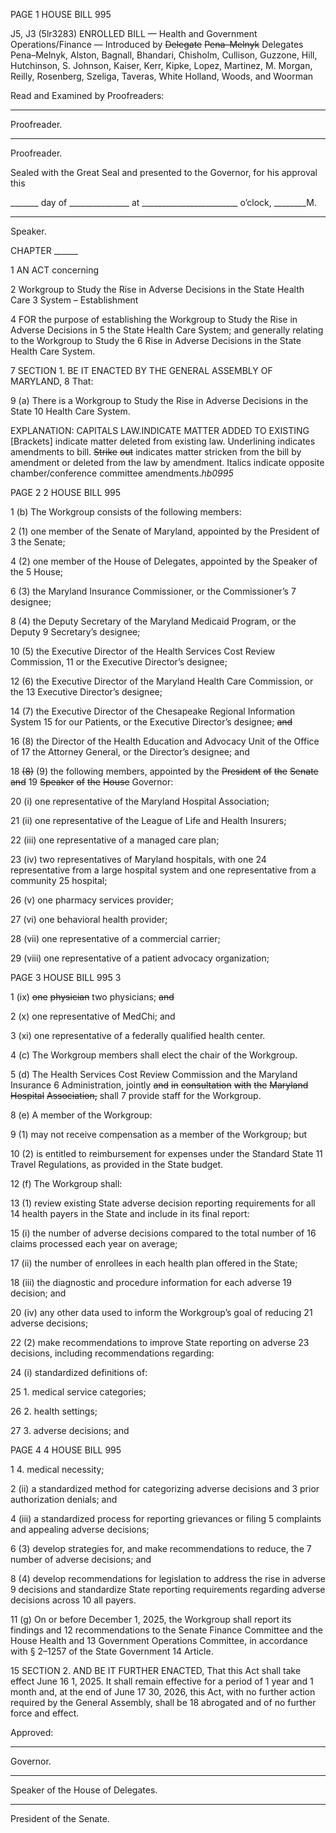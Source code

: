 PAGE 1
HOUSE BILL 995

J5, J3 (5lr3283)
ENROLLED BILL
— Health and Government Operations/Finance —
Introduced by ~~Delegate~~ ~~Pena–Melnyk~~ Delegates Pena–Melnyk, Alston, Bagnall,
Bhandari, Chisholm, Cullison, Guzzone, Hill, Hutchinson, S. Johnson,
Kaiser, Kerr, Kipke, Lopez, Martinez, M. Morgan, Reilly, Rosenberg,
Szeliga, Taveras, White Holland, Woods, and Woorman

Read and Examined by Proofreaders:

_______________________________________________
Proofreader.
_______________________________________________
Proofreader.

Sealed with the Great Seal and presented to the Governor, for his approval this

_______ day of _______________ at ________________________ o’clock, ________M.

______________________________________________
Speaker.

CHAPTER ______

1 AN ACT concerning

2 Workgroup to Study the Rise in Adverse Decisions in the State Health Care
3 System – Establishment

4 FOR the purpose of establishing the Workgroup to Study the Rise in Adverse Decisions in
5 the State Health Care System; and generally relating to the Workgroup to Study the
6 Rise in Adverse Decisions in the State Health Care System.

7 SECTION 1. BE IT ENACTED BY THE GENERAL ASSEMBLY OF MARYLAND,
8 That:

9 (a) There is a Workgroup to Study the Rise in Adverse Decisions in the State
10 Health Care System.

EXPLANATION: CAPITALS LAW.INDICATE MATTER ADDED TO EXISTING
[Brackets] indicate matter deleted from existing law.
Underlining indicates amendments to bill.
~~Strike~~ ~~out~~ indicates matter stricken from the bill by amendment or deleted from the law by
amendment.
Italics indicate opposite chamber/conference committee amendments.*hb0995*

PAGE 2
2 HOUSE BILL 995

1 (b) The Workgroup consists of the following members:

2 (1) one member of the Senate of Maryland, appointed by the President of
3 the Senate;

4 (2) one member of the House of Delegates, appointed by the Speaker of the
5 House;

6 (3) the Maryland Insurance Commissioner, or the Commissioner’s
7 designee;

8 (4) the Deputy Secretary of the Maryland Medicaid Program, or the Deputy
9 Secretary’s designee;

10 (5) the Executive Director of the Health Services Cost Review Commission,
11 or the Executive Director’s designee;

12 (6) the Executive Director of the Maryland Health Care Commission, or the
13 Executive Director’s designee;

14 (7) the Executive Director of the Chesapeake Regional Information System
15 for our Patients, or the Executive Director’s designee; ~~and~~

16 (8) the Director of the Health Education and Advocacy Unit of the Office of
17 the Attorney General, or the Director’s designee; and

18 ~~(8)~~ (9) the following members, appointed by the ~~President~~ ~~of~~ ~~the~~ ~~Senate~~ ~~and~~
19 ~~Speaker~~ ~~of~~ ~~the~~ ~~House~~ Governor:

20 (i) one representative of the Maryland Hospital Association;

21 (ii) one representative of the League of Life and Health Insurers;

22 (iii) one representative of a managed care plan;

23 (iv) two representatives of Maryland hospitals, with one
24 representative from a large hospital system and one representative from a community
25 hospital;

26 (v) one pharmacy services provider;

27 (vi) one behavioral health provider;

28 (vii) one representative of a commercial carrier;

29 (viii) one representative of a patient advocacy organization;

PAGE 3
HOUSE BILL 995 3

1 (ix) ~~one~~ ~~physician~~ two physicians; ~~and~~

2 (x) one representative of MedChi; and

3 (xi) one representative of a federally qualified health center.

4 (c) The Workgroup members shall elect the chair of the Workgroup.

5 (d) The Health Services Cost Review Commission and the Maryland Insurance
6 Administration, jointly ~~and~~ ~~in~~ ~~consultation~~ ~~with~~ ~~the~~ ~~Maryland~~ ~~Hospital~~ ~~Association,~~ shall
7 provide staff for the Workgroup.

8 (e) A member of the Workgroup:

9 (1) may not receive compensation as a member of the Workgroup; but

10 (2) is entitled to reimbursement for expenses under the Standard State
11 Travel Regulations, as provided in the State budget.

12 (f) The Workgroup shall:

13 (1) review existing State adverse decision reporting requirements for all
14 health payers in the State and include in its final report:

15 (i) the number of adverse decisions compared to the total number of
16 claims processed each year on average;

17 (ii) the number of enrollees in each health plan offered in the State;

18 (iii) the diagnostic and procedure information for each adverse
19 decision; and

20 (iv) any other data used to inform the Workgroup’s goal of reducing
21 adverse decisions;

22 (2) make recommendations to improve State reporting on adverse
23 decisions, including recommendations regarding:

24 (i) standardized definitions of:

25 1. medical service categories;

26 2. health settings;

27 3. adverse decisions; and

PAGE 4
4 HOUSE BILL 995

1 4. medical necessity;

2 (ii) a standardized method for categorizing adverse decisions and
3 prior authorization denials; and

4 (iii) a standardized process for reporting grievances or filing
5 complaints and appealing adverse decisions;

6 (3) develop strategies for, and make recommendations to reduce, the
7 number of adverse decisions; and

8 (4) develop recommendations for legislation to address the rise in adverse
9 decisions and standardize State reporting requirements regarding adverse decisions across
10 all payers.

11 (g) On or before December 1, 2025, the Workgroup shall report its findings and
12 recommendations to the Senate Finance Committee and the House Health and
13 Government Operations Committee, in accordance with § 2–1257 of the State Government
14 Article.

15 SECTION 2. AND BE IT FURTHER ENACTED, That this Act shall take effect June
16 1, 2025. It shall remain effective for a period of 1 year and 1 month and, at the end of June
17 30, 2026, this Act, with no further action required by the General Assembly, shall be
18 abrogated and of no further force and effect.

Approved:

________________________________________________________________________________
Governor.

________________________________________________________________________________
Speaker of the House of Delegates.

________________________________________________________________________________
President of the Senate.